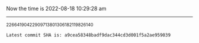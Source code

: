 Now the time is 2022-08-18 10:29:28 am

---

<small>22664190422909713801306182119826140</small>

```txt
Latest commit SHA is: a9cea58348badf9dac344cd3d001f5a2ae959039
```
